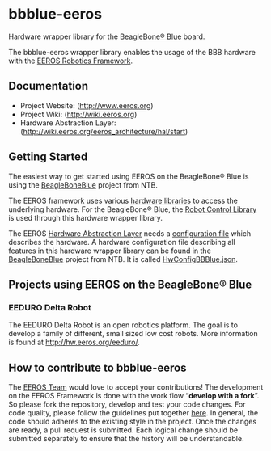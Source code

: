 # bbblue-eeros

Hardware wrapper library for the [BeagleBone® Blue](https://beagleboard.org/blue) board.

The bbblue-eeros wrapper library enables the usage of the BBB hardware with the [EEROS Robotics Framework](https://github.com/eeros-project/eeros-framework). 


## Documentation

- Project Website: (http://www.eeros.org)
- Project Wiki: (http://wiki.eeros.org)
- Hardware Abstraction Layer: (http://wiki.eeros.org/eeros_architecture/hal/start) 


## Getting Started

The easiest way to get started using EEROS on the BeagleBone® Blue is using the [BeagleBoneBlue](https://github.com/ntb-ch/BeagleBoneBlue) project from NTB.

The EEROS framework uses various [hardware libraries](http://wiki.eeros.org/eeros_architecture/hal/hardware_libraries) to access the underlying hardware. For the BeagleBone® Blue, the [Robot Control Library](https://github.com/StrawsonDesign/librobotcontrol) is used through this hardware wrapper library. 

The EEROS [Hardware Abstraction Layer](http://wiki.eeros.org/eeros_architecture/hal/start) needs a [configuration file](http://wiki.eeros.org/eeros_architecture/hal/configuration_file) which describes the hardware. A hardware configuration file describing all features in this hardware wrapper library can be found in the [BeagleBoneBlue](https://github.com/ntb-ch/BeagleBoneBlue) project from NTB. It is called [HwConfigBBBlue.json](https://github.com/ntb-ch/BeagleBoneBlue/blob/master/myApp/HwConfigBBBlue.json).


## Projects using EEROS on the BeagleBone® Blue

### EEDURO Delta Robot
The EEDURO Delta Robot is an open robotics platform. The goal is to develop a family of different, small sized low cost robots. More information is found at http://hw.eeros.org/eeduro/.


## How to contribute to bbblue-eeros

The [EEROS Team](http://eeros.org/eeros-team/) would love to accept your contributions! The development on the EEROS Framework is done with the work flow “**develop with a fork**”. So please fork the repository, develop and test your code changes. For code quality, please follow the guidelines put together [here](http://wiki.eeros.org/for_developers/start). In general, the code should adheres to the existing style in the project. Once the changes are ready, a pull request is submitted. Each logical change should be submitted separately to ensure that the history will be understandable.
